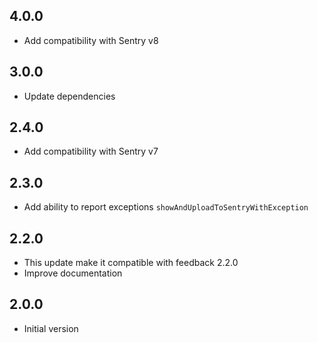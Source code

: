## 4.0.0

* Add compatibility with Sentry v8

## 3.0.0

* Update dependencies

## 2.4.0

* Add compatibility with Sentry v7

## 2.3.0

* Add ability to report exceptions `showAndUploadToSentryWithException`

## 2.2.0

* This update make it compatible with feedback 2.2.0
* Improve documentation

## 2.0.0

* Initial version
